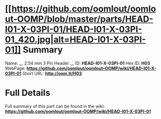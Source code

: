 
[[https://github.com/oomlout/oomlout-OOMP/blob/master/parts/HEAD-I01-X-03PI-01/HEAD-I01-X-03PI-01_420.jpg|alt=HEAD-I01-X-03PI-01]] 
Summary
=================

Name: __ 2.54 mm 3 Pin Header __
ID: __HEAD-I01-X-03PI-01__
Hex ID: __H03__
WebPage: __https://github.com/oomlout/oomlout-OOMP/wiki/HEAD-I01-X-03PI-01__
Short URL: __http://oom.lt/H03__

Full Details
==========================
Full summary of this part can be found in the wiki:   
__https://github.com/oomlout/oomlout-OOMP/wiki/HEAD-I01-X-03PI-01__   

